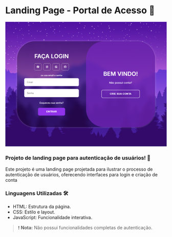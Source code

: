 # Landing Page - Portal de Acesso 🔑

![image](https://github.com/julisales/user-access-portal/blob/main/assets/screen.png)

### Projeto de landing page para autenticação de usuários! 🎨<br>
Este projeto é uma landing page projetada para ilustrar o processo de autenticação de usuários, oferecendo interfaces para login e criação de conta

### Linguagens Utilizadas 🛠️
- HTML: Estrutura da página.
- CSS: Estilo e layout.
- JavaScript: Funcionalidade interativa.
> ❗ **Nota:** Não possui funcionalidades completas de autenticação.
